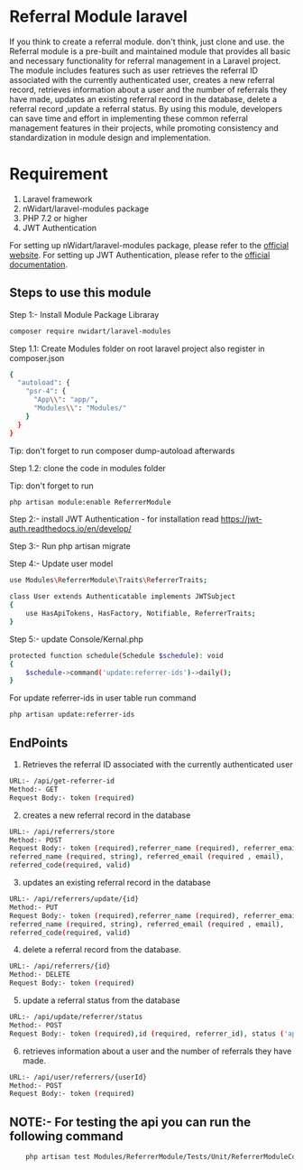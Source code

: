 # Referral Module laravel

If you think to create a referral module. don't think, just clone and use. the Referral module is a pre-built and maintained module that provides all basic and necessary functionality for referral management in a Laravel project. The module includes features such as user retrieves the referral ID associated with the currently authenticated user, creates a new referral record, retrieves information about a user and the number of referrals they have made, updates an existing referral record in the database, delete a referral record ,update a referral status. By using this module, developers can save time and effort in implementing these common referral management features in their projects, while promoting consistency and standardization in module design and implementation.

# Requirement

1. Laravel framework
2. nWidart/laravel-modules package
3. PHP 7.2 or higher
4. JWT Authentication

For setting up nWidart/laravel-modules package, please refer to the [official website](https://nwidart.com/laravel-modules/v6/introduction). For setting up JWT Authentication, please refer to the [official documentation](https://jwt-auth.readthedocs.io/en/develop/).

## Steps to use this module

Step 1:- Install Module Package Libraray


```bash
composer require nwidart/laravel-modules
```
Step 1.1: Create Modules folder on root laravel project also register in composer.json

``` bash
{
  "autoload": {
    "psr-4": {
      "App\\": "app/",
      "Modules\\": "Modules/"
    }
  }
}
```
Tip: don't forget to run composer dump-autoload afterwards

Step 1.2: clone the code in modules folder

Tip: don't forget to run 

``` bash
php artisan module:enable ReferrerModule
```

Step 2:- install JWT Authentication - for installation read https://jwt-auth.readthedocs.io/en/develop/

Step 3:- Run php artisan migrate

Step 4:- Update user model 

``` bash
use Modules\ReferrerModule\Traits\ReferrerTraits;

class User extends Authenticatable implements JWTSubject
{
    use HasApiTokens, HasFactory, Notifiable, ReferrerTraits;
}
```

Step 5:- update Console/Kernal.php 

``` bash
protected function schedule(Schedule $schedule): void
{
    $schedule->command('update:referrer-ids')->daily();
}
```

For update referrer-ids in user table run command

``` bash
php artisan update:referrer-ids
```

## EndPoints

1. Retrieves the referral ID associated with the currently authenticated user

```bash
URL:- /api/get-referrer-id
Method:- GET
Request Body:- token (required)
```

2. creates a new referral record in the database

```bash
URL:- /api/referrers/store
Method:- POST
Request Body:- token (required),referrer_name (required), referrer_email (required , email)
referred_name (required, string), referred_email (required , email),
referred_code(required, valid)
```

3. updates an existing referral record in the database

```bash
URL:- /api/referrers/update/{id}
Method:- PUT
Request Body:- token (required),referrer_name (required), referrer_email (required , email)
referred_name (required, string), referred_email (required , email),
referred_code(required, valid)
```

4. delete a referral record from the database.

```bash
URL:- /api/referrers/{id}
Method:- DELETE
Request Body:- token (required)
```

5. update a referral status from the database

```bash
URL:- /api/update/referrer/status
Method:- POST
Request Body:- token (required),id (required, referrer_id), status ('approved','reject'(string))
```

6. retrieves information about a user and the number of referrals they have made.

```bash
URL:- /api/user/referrers/{userId}
Method:- POST
Request Body:- token (required)
```

## NOTE:- For testing the api you can run the following command


```bash
    php artisan test Modules/ReferrerModule/Tests/Unit/ReferrerModuleControllerTest.php
```
